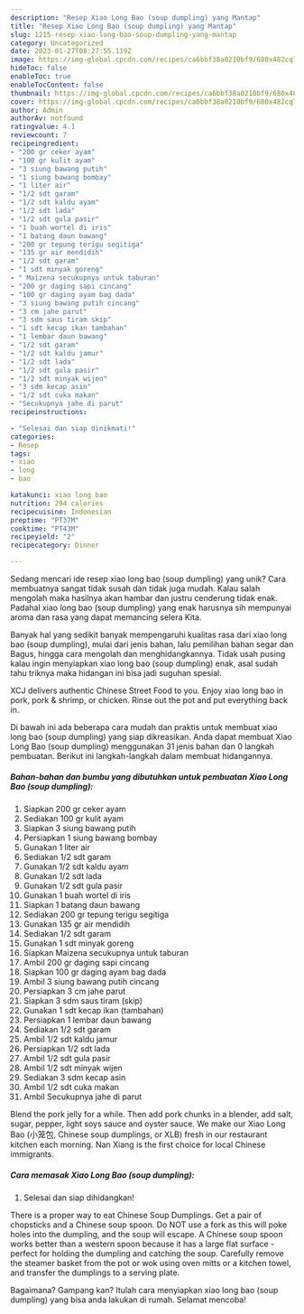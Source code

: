 ```yaml
---
description: "Resep Xiao Long Bao (soup dumpling) yang Mantap"
title: "Resep Xiao Long Bao (soup dumpling) yang Mantap"
slug: 1215-resep-xiao-long-bao-soup-dumpling-yang-mantap
category: Uncategorized
date: 2023-01-27T08:27:55.119Z
image: https://img-global.cpcdn.com/recipes/ca6bbf38a0210bf9/680x482cq70/xiao-long-bao-soup-dumpling-foto-resep-utama.jpg
hideToc: false
enableToc: true
enableTocContent: false
thumbnail: https://img-global.cpcdn.com/recipes/ca6bbf38a0210bf9/680x482cq70/xiao-long-bao-soup-dumpling-foto-resep-utama.jpg
cover: https://img-global.cpcdn.com/recipes/ca6bbf38a0210bf9/680x482cq70/xiao-long-bao-soup-dumpling-foto-resep-utama.jpg
author: Admin
authorAv: notfound
ratingvalue: 4.1
reviewcount: 7
recipeingredient:
- "200 gr ceker ayam"
- "100 gr kulit ayam"
- "3 siung bawang putih"
- "1 siung bawang bombay"
- "1 liter air"
- "1/2 sdt garam"
- "1/2 sdt kaldu ayam"
- "1/2 sdt lada"
- "1/2 sdt gula pasir"
- "1 buah wortel di iris"
- "1 batang daun bawang"
- "200 gr tepung terigu segitiga"
- "135 gr air mendidih"
- "1/2 sdt garam"
- "1 sdt minyak goreng"
- " Maizena secukupnya untuk taburan"
- "200 gr daging sapi cincang"
- "100 gr daging ayam bag dada"
- "3 siung bawang putih cincang"
- "3 cm jahe parut"
- "3 sdm saus tiram skip"
- "1 sdt kecap ikan tambahan"
- "1 lembar daun bawang"
- "1/2 sdt garam"
- "1/2 sdt kaldu jamur"
- "1/2 sdt lada"
- "1/2 sdt gula pasir"
- "1/2 sdt minyak wijen"
- "3 sdm kecap asin"
- "1/2 sdt cuka makan"
- "Secukupnya jahe di parut"
recipeinstructions:

- "Selesai dan siap dinikmati!"
categories:
- Resep
tags:
- xiao
- long
- bao

katakunci: xiao long bao 
nutrition: 294 calories
recipecuisine: Indonesian
preptime: "PT37M"
cooktime: "PT43M"
recipeyield: "2"
recipecategory: Dinner

---
```





Sedang mencari ide resep xiao long bao (soup dumpling) yang unik? Cara membuatnya sangat tidak susah dan tidak juga mudah. Kalau salah mengolah maka hasilnya akan hambar dan justru cenderung tidak enak. Padahal xiao long bao (soup dumpling) yang enak harusnya sih mempunyai aroma dan rasa yang dapat memancing selera Kita.





Banyak hal yang sedikit banyak mempengaruhi kualitas rasa dari xiao long bao (soup dumpling), mulai dari jenis bahan, lalu pemilihan bahan segar dan Bagus, hingga cara mengolah dan menghidangkannya. Tidak usah pusing kalau ingin menyiapkan xiao long bao (soup dumpling) enak,      asal sudah tahu triknya maka hidangan ini bisa jadi suguhan spesial.














XCJ delivers authentic Chinese Street Food to you. Enjoy xiao long bao in pork, pork &amp; shrimp, or chicken. Rinse out the pot and put everything back in.






Di bawah ini ada beberapa cara mudah dan praktis untuk membuat xiao long bao (soup dumpling) yang siap dikreasikan. Anda dapat membuat Xiao Long Bao (soup dumpling) menggunakan 31 jenis bahan dan 0 langkah pembuatan. Berikut ini langkah-langkah dalam membuat hidangannya.

<!--inarticleads1-->

##### Bahan-bahan dan bumbu yang dibutuhkan untuk pembuatan Xiao Long Bao (soup dumpling):

1. Siapkan 200 gr ceker ayam
1. Sediakan 100 gr kulit ayam
1. Siapkan 3 siung bawang putih
1. Persiapkan 1 siung bawang bombay
1. Gunakan 1 liter air
1. Sediakan 1/2 sdt garam
1. Gunakan 1/2 sdt kaldu ayam
1. Gunakan 1/2 sdt lada
1. Gunakan 1/2 sdt gula pasir
1. Gunakan 1 buah wortel di iris
1. Siapkan 1 batang daun bawang
1. Sediakan 200 gr tepung terigu segitiga
1. Gunakan 135 gr air mendidih
1. Sediakan 1/2 sdt garam
1. Gunakan 1 sdt minyak goreng
1. Siapkan  Maizena secukupnya untuk taburan
1. Ambil 200 gr daging sapi cincang
1. Siapkan 100 gr daging ayam bag dada
1. Ambil 3 siung bawang putih cincang
1. Persiapkan 3 cm jahe parut
1. Siapkan 3 sdm saus tiram (skip)
1. Gunakan 1 sdt kecap ikan (tambahan)
1. Persiapkan 1 lembar daun bawang
1. Sediakan 1/2 sdt garam
1. Ambil 1/2 sdt kaldu jamur
1. Persiapkan 1/2 sdt lada
1. Ambil 1/2 sdt gula pasir
1. Ambil 1/2 sdt minyak wijen
1. Sediakan 3 sdm kecap asin
1. Ambil 1/2 sdt cuka makan
1. Ambil Secukupnya jahe di parut


Blend the pork jelly for a while. Then add pork chunks in a blender, add salt, sugar, pepper, light soys sauce and oyster sauce. We make our Xiao Long Bao (小笼包, Chinese soup dumplings, or XLB) fresh in our restaurant kitchen each morning. Nan Xiang is the first choice for local Chinese immigrants. 

<!--inarticleads2-->

##### Cara memasak Xiao Long Bao (soup dumpling):


1. Selesai dan siap dihidangkan!

There is a proper way to eat Chinese Soup Dumplings. Get a pair of chopsticks and a Chinese soup spoon. Do NOT use a fork as this will poke holes into the dumpling, and the soup will escape. A Chinese soup spoon works better than a western spoon because it has a large flat surface - perfect for holding the dumpling and catching the soup. Carefully remove the steamer basket from the pot or wok using oven mitts or a kitchen towel, and transfer the dumplings to a serving plate. 

Bagaimana? Gampang kan? Itulah cara menyiapkan xiao long bao (soup dumpling) yang bisa anda lakukan di rumah. Selamat mencoba!
